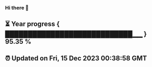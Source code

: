 ### Hi there 👋
⏳ Year progress { ████████████████████████████▁▁ } 95.35 %
---
⏰ Updated on Fri, 15 Dec 2023 00:38:58 GMT
---
